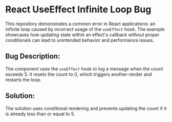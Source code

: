 # React UseEffect Infinite Loop Bug

This repository demonstrates a common error in React applications: an infinite loop caused by incorrect usage of the `useEffect` hook.  The example showcases how updating state within an effect's callback without proper conditionals can lead to unintended behavior and performance issues.

## Bug Description:
The component uses the `useEffect` hook to log a message when the count exceeds 5. It resets the count to 0, which triggers another render and restarts the loop. 

## Solution:
The solution uses conditional rendering and prevents updating the count if it is already less than or equal to 5.